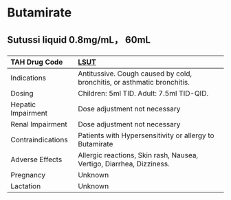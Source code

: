 # Butamirate

## Sutussi liquid 0.8mg/mL， 60mL

##### 

| TAH Drug Code      | [LSUT](https://www.tahsda.org.tw/drugs/hissearch.php?drug_code=LSUT)    |
|:-------------------|:------------------------------------------------------------------------|
| Indications        | Antitussive. Cough caused by cold, bronchitis, or asthmatic bronchitis. |
| Dosing             | Children: 5ml TID. Adult: 7.5ml TID-QID.                                |
| Hepatic Impairment | Dose adjustment not necessary                                           |
| Renal Impairment   | Dose adjustment not necessary                                           |
| Contraindications  | Patients with Hypersensitivity or allergy to Butamirate                 |
| Adverse Effects    | Allergic reactions, Skin rash, Nausea, Vertigo, Diarrhea, Dizziness.    |
| Pregnancy          | Unknown                                                                 |
| Lactation          | Unknown                                                                 |

